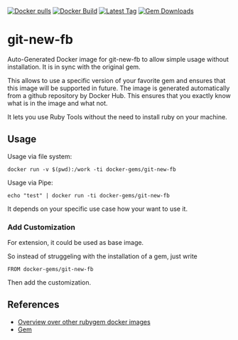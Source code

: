 [![Docker pulls](https://img.shields.io/docker/pulls/rubygem/git-new-fb.svg)](https://hub.docker.com/r/rubygem/git-new-fb/)
[![Docker Build](https://img.shields.io/docker/automated/rubygem/git-new-fb.svg)](https://hub.docker.com/r/rubygem/git-new-fb/)
[![Latest Tag](https://img.shields.io/github/tag/docker-rubygem/git-new-fb.svg)](https://hub.docker.com/r/rubygem/git-new-fb/)
[![Gem Downloads](https://img.shields.io/gem/dt/git-new-fb.svg)](https://rubygems.org/gems/git-new-fb/)
# git-new-fb

Auto-Generated Docker image for git-new-fb to allow simple usage without installation.
It is in sync with the original gem.

This allows to use a specific version of your favorite gem and ensures that this image will be supported in future.
The image is generated automatically from a github repository by Docker Hub.
This ensures that you exactly know what is in the image and what not.

It lets you use Ruby Tools without the need to install ruby on your machine.

## Usage

Usage via file system:

`docker run -v $(pwd):/work -ti docker-gems/git-new-fb`

Usage via Pipe:

`echo "test" | docker run -ti docker-gems/git-new-fb`

It depends on your specific use case how your want to use it.

### Add Customization

For extension, it could be used as base image.

So instead of struggeling with the installation of a gem, just write

`FROM docker-gems/git-new-fb`

Then add the customization.

## References

 - [Overview over other rubygem docker images](https://github.com/thinkbot/docker-rubygem)
 - [Gem](https://rubygems.org/gems/git-new-fb/)
